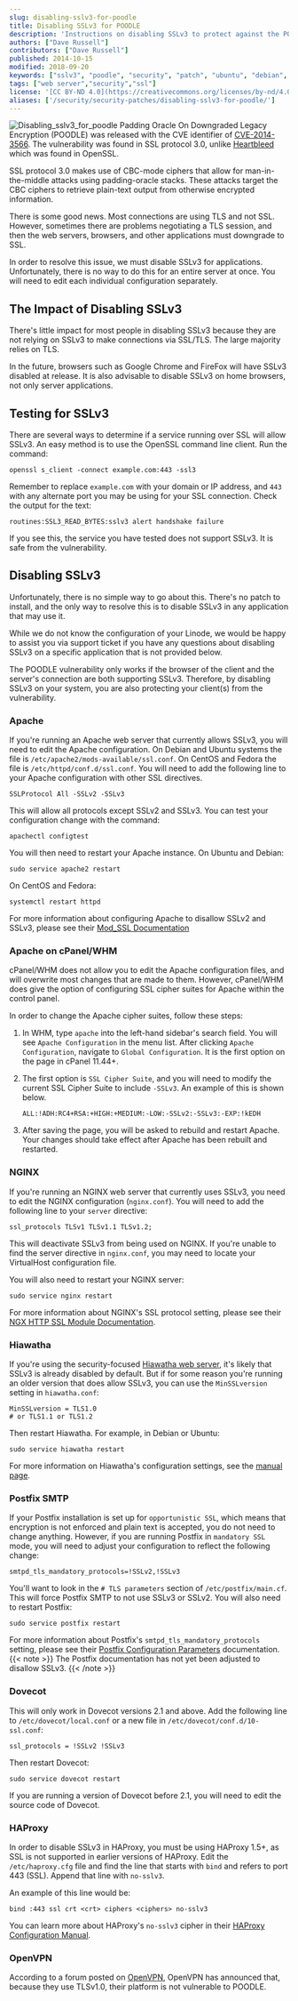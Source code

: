 ```yaml
---
slug: disabling-sslv3-for-poodle
title: Disabling SSLv3 for POODLE
description: 'Instructions on disabling SSLv3 to protect against the POODLE vulnerability'
authors: ["Dave Russell"]
contributors: ["Dave Russell"]
published: 2014-10-15
modified: 2018-09-20
keywords: ["sslv3", "poodle", "security", "patch", "ubuntu", "debian", "centos", "fedora"]
tags: ["web server","security","ssl"]
license: '[CC BY-ND 4.0](https://creativecommons.org/licenses/by-nd/4.0)'
aliases: ['/security/security-patches/disabling-sslv3-for-poodle/']
---
```


![Disabling_sslv3_for_poodle](Disabling_SSLv3_for_POODLE_smg.jpg)
Padding Oracle On Downgraded Legacy Encryption (POODLE) was released with the CVE identifier of [CVE-2014-3566](http://web.nvd.nist.gov/view/vuln/detail?vulnId=CVE-2014-3566). The vulnerability was found in SSL protocol 3.0, unlike [Heartbleed](/docs/guides/patching-openssl-for-the-heartbleed-vulnerability/) which was found in OpenSSL.

SSL protocol 3.0 makes use of CBC-mode ciphers that allow for man-in-the-middle attacks using padding-oracle stacks. These attacks target the CBC ciphers to retrieve plain-text output from otherwise encrypted information.

There is some good news. Most connections are using TLS and not SSL. However, sometimes there are problems negotiating a TLS session, and then the web servers, browsers, and other applications must downgrade to SSL.

In order to resolve this issue, we must disable SSLv3 for applications. Unfortunately, there is no way to do this for an entire server at once. You will need to edit each individual configuration separately.


## The Impact of Disabling SSLv3

There's little impact for most people in disabling SSLv3 because they are not relying on SSLv3 to make connections via SSL/TLS. The large majority relies on TLS.

In the future, browsers such as Google Chrome and FireFox will have SSLv3 disabled at release. It is also advisable to disable SSLv3 on home browsers, not only server applications.

## Testing for SSLv3

There are several ways to determine if a service running over SSL will allow SSLv3. An easy method is to use the OpenSSL command line client. Run the command:

    openssl s_client -connect example.com:443 -ssl3

Remember to replace `example.com` with your domain or IP address, and `443` with any alternate port you may be using for your SSL connection. Check the output for the text:

    routines:SSL3_READ_BYTES:sslv3 alert handshake failure

If you see this, the service you have tested does not support SSLv3. It is safe from the vulnerability.

## Disabling SSLv3

Unfortunately, there is no simple way to go about this. There's no patch to install, and the only way to resolve this is to disable SSLv3 in any application that may use it.

While we do not know the configuration of your Linode, we would be happy to assist you via support ticket if you have any questions about disabling SSLv3 on a specific application that is not provided below.

The POODLE vulnerability only works if the browser of the client and the server's connection are both supporting SSLv3. Therefore, by disabling SSLv3 on your system, you are also protecting your client(s) from the vulnerability.

### Apache

If you're running an Apache web server that currently allows SSLv3, you will need to edit the Apache configuration. On Debian and Ubuntu systems the file is `/etc/apache2/mods-available/ssl.conf`. On CentOS and Fedora the file is `/etc/httpd/conf.d/ssl.conf`. You will need to add the following line to your Apache configuration with other SSL directives.

    SSLProtocol All -SSLv2 -SSLv3

This will allow all protocols except SSLv2 and SSLv3. You can test your configuration change with the command:

    apachectl configtest

 You will then need to restart your Apache instance. On Ubuntu and Debian:

    sudo service apache2 restart

On CentOS and Fedora:

    systemctl restart httpd

For more information about configuring Apache to disallow SSLv2 and SSLv3, please see their [Mod_SSL Documentation](https://httpd.apache.org/docs/2.2/mod/mod_ssl.html#sslprotocol)

### Apache on cPanel/WHM

cPanel/WHM does not allow you to edit the Apache configuration files, and will overwrite most changes that are made to them. However, cPanel/WHM does give the option of configuring SSL cipher suites for Apache within the control panel.

In order to change the Apache cipher suites, follow these steps:

1.  In WHM, type `apache` into the left-hand sidebar's search field. You will see `Apache Configuration` in the menu list. After clicking `Apache Configuration`, navigate to `Global Configuration`. It is the first option on the page in cPanel 11.44+.

2.  The first option is `SSL Cipher Suite`, and you will need to modify the current SSL Cipher Suite to include `-SSLv3`. An example of this is shown below.

        ALL:!ADH:RC4+RSA:+HIGH:+MEDIUM:-LOW:-SSLv2:-SSLv3:-EXP:!kEDH

3.  After saving the page, you will be asked to rebuild and restart Apache. Your changes should take effect after Apache has been rebuilt and restarted.

### NGINX

If you're running an NGINX web server that currently uses SSLv3, you need to edit the NGINX configuration (`nginx.conf`). You will need to add the following line to your `server` directive:

    ssl_protocols TLSv1 TLSv1.1 TLSv1.2;

This will deactivate SSLv3 from being used on NGINX. If you're unable to find the server directive in `nginx.conf`, you may need to locate your VirtualHost configuration file.

You will also need to restart your NGINX server:

    sudo service nginx restart

For more information about NGINX's SSL protocol setting, please see their [NGX HTTP SSL Module Documentation](http://nginx.org/en/docs/http/ngx_http_ssl_module.html#ssl_protocols).

### Hiawatha

If you're using the security-focused [Hiawatha web server](https://www.hiawatha-webserver.org/), it's likely that SSLv3 is already disabled by default. But if for some reason you're running an older version that does allow SSLv3, you can use the `MinSSLversion` setting in `hiawatha.conf`:

    MinSSLversion = TLS1.0
    # or TLS1.1 or TLS1.2

Then restart Hiawatha. For example, in Debian or Ubuntu:

    sudo service hiawatha restart

For more information on Hiawatha's configuration settings, see the [manual page](https://www.hiawatha-webserver.org/manpages).

### Postfix SMTP

If your Postfix installation is set up for `opportunistic SSL`, which means that encryption is not enforced and plain text is accepted, you do not need to change anything. However, if you are running Postfix in `mandatory SSL` mode, you will need to adjust your configuration to reflect the following change:

    smtpd_tls_mandatory_protocols=!SSLv2,!SSLv3

You'll want to look in the `# TLS parameters` section of `/etc/postfix/main.cf`. This will force Postfix SMTP to not use SSLv3 or SSLv2. You will also need to restart Postfix:

    sudo service postfix restart

For more information about Postfix's `smtpd_tls_mandatory_protocols` setting, please see their [Postfix Configuration Parameters](http://www.postfix.org/postconf.5.html#smtpd_tls_mandatory_protocols) documentation.
{{< note >}}
The Postfix documentation has not yet been adjusted to disallow SSLv3.
{{< /note >}}

### Dovecot

This will only work in Dovecot versions 2.1 and above. Add the following line to `/etc/dovecot/local.conf` or a new file in `/etc/dovecot/conf.d/10-ssl.conf`:

    ssl_protocols = !SSLv2 !SSLv3

Then restart Dovecot:

    sudo service dovecot restart

If you are running a version of Dovecot before 2.1, you will need to edit the source code of Dovecot.

### HAProxy

In order to disable SSLv3 in HAProxy, you must be using HAProxy 1.5+, as SSL is not supported in earlier versions of HAProxy. Edit the `/etc/haproxy.cfg` file and find the line that starts with `bind` and refers to port 443 (SSL). Append that line with `no-sslv3`.

An example of this line would be:

    bind :443 ssl crt <crt> ciphers <ciphers> no-sslv3

You can learn more about HAProxy's `no-sslv3` cipher in their [HAProxy Configuration Manual](https://cbonte.github.io/haproxy-dconv/configuration-1.5.html#5.1-no-sslv3).

### OpenVPN

According to a forum posted on [OpenVPN](https://forums.openvpn.net/topic17268.html), OpenVPN has announced that, because they use TLSv1.0, their platform is not vulnerable to POODLE.

